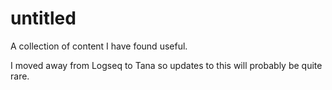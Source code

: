 # untitled
A collection of content I have found useful.

I moved away from Logseq to Tana so updates to this will probably be quite rare.

